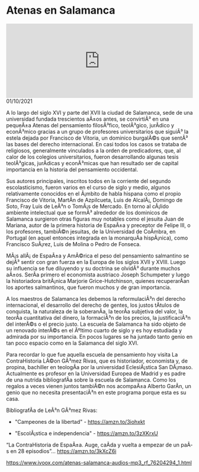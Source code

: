 # Atenas en Salamanca
<iframe id='audio_88903085' frameborder='0' allowfullscreen='' scrolling='no' height='200' style='width:100%;' src='https://www.ivoox.com/player_ej_76204294_6_1.html' loading='lazy'></iframe>01/10/2021

A lo largo del siglo XVI y parte del XVII la ciudad de Salamanca, sede de una universidad fundada trescientos aÃ±os antes, se convirtiÃ³ en una pequeÃ±a Atenas del pensamiento filosÃ³fico, teolÃ³gico, jurÃ­dico y econÃ³mico gracias a un grupo de profesores universitarios que siguiÃ³ la estela dejada por Francisco de Vitoria, un dominico burgalÃ©s que sentÃ³ las bases del derecho internacional. En casi todos los casos se trataba de religiosos, generalmente vinculados a la orden de predicadores, que, al calor de los colegios universitarios, fueron desarrollando algunas tesis teolÃ³gicas, jurÃ­dicas y econÃ³micas que han resultado ser de capital importancia en la historia del pensamiento occidental. 

 Sus autores principales, inscritos todos en la corriente del segundo escolasticismo, fueron varios en el curso de siglo y medio, algunos relativamente conocidos en el Ã¡mbito de habla hispana como el propio Francisco de Vitoria, MartÃ­n de Azpilcueta, Luis de AlcalÃ¡, Domingo de Soto, Fray Luis de LeÃ³n o TomÃ¡s de Mercado. En torno al cÃ¡lido ambiente intelectual que se formÃ³ alrededor de los dominicos de Salamanca surgieron otras figuras muy notables como el jesuita Juan de Mariana, autor de la primera historia de EspaÃ±a y preceptor de Felipe III, o los profesores, tambiÃ©n jesuitas, de la Universidad de CoÃ­mbra, en Portugal (en aquel entonces integrada en la monarquÃ­a hispÃ¡nica), como Francisco SuÃ¡rez, Luis de Molina o Pedro de Fonseca. 

 MÃ¡s allÃ¡ de EspaÃ±a y AmÃ©rica el peso del pensamiento salmantino se dejÃ³ sentir con gran fuerza en la Europa de los siglos XVII y XVIII. Luego su influencia se fue diluyendo y su doctrina se olvidÃ³ durante muchos aÃ±os. SerÃ­a primero el economista austriaco Joseph Schumpeter y luego la historiadora britÃ¡nica Marjorie Grice-Hutchinson, quienes recuperarÃ­an los aportes salmantinos, que fueron muchos y de gran importancia.  

 A los maestros de Salamanca les debemos la reformulaciÃ³n del derecho internacional, el desarrollo del derecho de gentes, los justos tÃ­tulos de conquista, la naturaleza de la soberanÃ­a, la teorÃ­a subjetiva del valor, la teorÃ­a cuantitativa del dinero, la formaciÃ³n de los precios, la justificaciÃ³n del interÃ©s o el precio justo. La escuela de Salamanca ha sido objeto de un renovado interÃ©s en el Ãºltimo cuarto de siglo y es hoy estudiada y admirada por su importancia. En pocos lugares se ha juntado tanto genio en tan poco espacio como en la Salamanca del siglo XVI.  

 Para recordar lo que fue aquella escuela de pensamiento hoy visita La ContraHistoria LÃ©on GÃ³mez Rivas, que es historiador, economista y, de propina, bachiller en teologÃ­a por la universidad EclesiÃ¡stica San DÃ¡maso. Actualmente es profesor en la Universidad Europea de Madrid y es padre de una nutrida bibliografÃ­a sobre la escuela de Salamanca. Como los regalos a veces vienen juntos tambiÃ©n nos acompaÃ±a Alberto GarÃ­n, un genio que no necesita presentaciÃ³n en este programa porque esta es su casa.  

 BibliografÃ­a de LeÃ³n GÃ³mez Rivas:

 - "Campeones de la libertad" - https://amzn.to/3iohxkt

 - "EscolÃ¡stica e independencia" - https://amzn.to/3zXKrxU 

 “La ContraHistoria de EspaÃ±a. Auge, caÃ­da y vuelta a empezar de un paÃ­s en 28 episodios”… https://amzn.to/3kXcZ6i 

 

https://www.ivoox.com/atenas-salamanca-audios-mp3_rf_76204294_1.html
